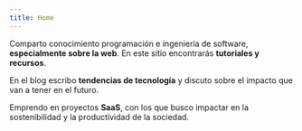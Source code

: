 ```yaml
---
title: Home
---
```


Comparto conocimiento programación e ingeniería de software, **especialmente sobre la web**. En este sitio encontrarás **tutoriales y recursos**.

En el blog escribo **tendencias de tecnología** y discuto sobre el impacto que van a tener en el futuro.

Emprendo en proyectos **SaaS**, con los que busco impactar en la sostenibilidad y la productividad de la sociedad.

